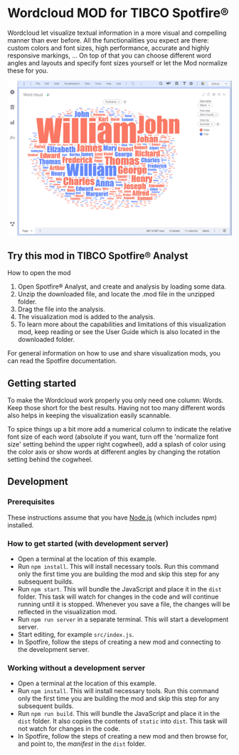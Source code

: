 # Wordcloud MOD for TIBCO Spotfire®

Wordcloud let visualize textual information in a more visual and compelling manner than ever before. All the functionalities you expect are there: custom colors and font sizes, high performance, accurate and highly responsive markings, ... On top of that you can choose different word angles and layouts and specify font sizes yourself or let the Mod normalize these for you. 

![Wordcloud MOD screenshot](screenshot.png)

## Try this mod in TIBCO Spotfire® Analyst

How to open the mod

1. Open Spotfire® Analyst, and create and analysis by loading some data.
2. Unzip the downloaded file, and locate the .mod file in the unzipped folder.
3. Drag the file into the analysis.
4. The visualization mod is added to the analysis.
5. To learn more about the capabilities and limitations of this visualization mod, keep reading or see the User Guide which is also located in the downloaded folder.

For general information on how to use and share visualization mods, you can read the Spotfire documentation.

## Getting started

To make the Wordcloud work properly you only need one column: Words. Keep those short for the best results. Having not too many different words also helps in keeping the visualization easily scannable.

To spice things up a bit more add a numerical column to indicate the relative font size of each word (absolute if you want, turn off the 'normalize font size' setting behind the upper right cogwheel), add a splash of color using the color axis or show words at different angles by changing the rotation setting behind the cogwheel.

## Development

### Prerequisites

These instructions assume that you have [Node.js](https://nodejs.org/en/) (which includes npm) installed.

### How to get started (with development server)

- Open a terminal at the location of this example.
- Run `npm install`. This will install necessary tools. Run this command only the first time you are building the mod and skip this step for any subsequent builds.
- Run `npm start`. This will bundle the JavaScript and place it in the `dist` folder. This task will watch for changes in the code and will continue running until it is stopped. Whenever you save a file, the changes will be reflected in the visualization mod.
- Run `npm run server` in a separate terminal. This will start a development server.
- Start editing, for example `src/index.js`.
- In Spotfire, follow the steps of creating a new mod and connecting to the development server.

### Working without a development server

- Open a terminal at the location of this example.
- Run `npm install`. This will install necessary tools. Run this command only the first time you are building the mod and skip this step for any subsequent builds.
- Run `npm run build`. This will bundle the JavaScript and place it in the `dist` folder. It also copies the contents of `static` into `dist`. This task will not watch for changes in the code.
- In Spotfire, follow the steps of creating a new mod and then browse for, and point to, the _manifest_ in the `dist` folder.
  